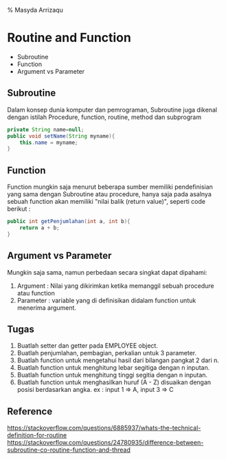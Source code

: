 % Masyda Arrizaqu

# Routine and Function
* Subroutine
* Function 
* Argument vs Parameter

## Subroutine 
Dalam konsep dunia komputer dan pemrograman, Subroutine juga dikenal dengan istilah Procedure, function, routine, method dan subprogram
```java
private String name=null;
public void setName(String myname){
	this.name = myname;
}
```

## Function
Function mungkin saja menurut beberapa sumber memiliki pendefinisian yang sama dengan Subroutine atau procedure, hanya saja pada asalnya sebuah function akan memiliki "nilai balik (return value)", seperti code berikut : 

```java
public int getPenjumlahan(int a, int b){
	return a + b;
}
```

## Argument vs Parameter
Mungkin saja sama, namun perbedaan secara singkat dapat dipahami: 
1. Argument : Nilai yang dikirimkan ketika memanggil sebuah procedure atau function
2. Parameter : variable yang di definisikan didalam function untuk menerima argument.

## Tugas 
1. Buatlah setter dan getter pada EMPLOYEE object.
2. Buatlah penjumlahan, pembagian, perkalian untuk 3 parameter.
3. Buatlah function untuk mengetahui hasil dari bilangan pangkat 2 dari n.
4. Buatlah function untuk menghitung lebar segitiga dengan n inputan.
5. Buatlah function untuk menghitung tinggi segitia dengan n inputan.
6. Buatlah function untuk menghasilkan huruf (A - Z) disuaikan dengan posisi berdasarkan angka. ex : input 1 => A, input 3 => C


## Reference 
https://stackoverflow.com/questions/6885937/whats-the-technical-definition-for-routine
https://stackoverflow.com/questions/24780935/difference-between-subroutine-co-routine-function-and-thread